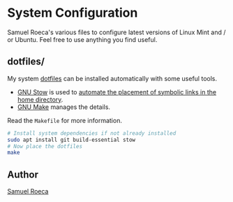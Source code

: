# System Configuration

Samuel Roeca's various files to configure latest versions of Linux Mint and / or Ubuntu. Feel free to use anything you find useful.

## dotfiles/

My system [dotfiles](https://wiki.archlinux.org/index.php/Dotfiles) can be installed automatically with some useful tools.

- [GNU Stow](https://www.gnu.org/software/stow/) is used to [automate the placement of symbolic links in the home directory](https://alexpearce.me/2016/02/managing-dotfiles-with-stow/).
- [GNU Make](https://www.gnu.org/software/make/) manages the details.

Read the `Makefile` for more information.

```bash
# Install system dependencies if not already installed
sudo apt install git build-essential stow
# Now place the dotfiles
make
```

## Author

[Samuel Roeca](https://samroeca.com/)
